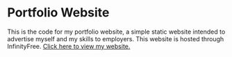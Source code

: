 # Portfolio Website
This is the code for my portfolio website, a simple static website intended to advertise myself and my skills to employers. This website is hosted through InfinityFree. [Click here to view my website.](https://jennycpero.rf.gd/)
